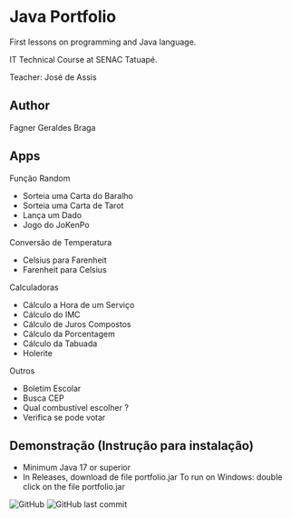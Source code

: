 # Java Portfolio
First lessons on programming and Java language.

IT Technical Course at SENAC Tatuapé.

Teacher: José de Assis

## Author
Fagner Geraldes Braga

## Apps

Função Random
* Sorteia uma Carta do Baralho
* Sorteia uma Carta de Tarot
* Lança um Dado
* Jogo do JoKenPo

Conversão de Temperatura
* Celsius para Farenheit
* Farenheit para Celsius

Calculadoras
* Cálculo a Hora de um Serviço
* Cálculo do IMC
* Cálculo de Juros Compostos
* Cálculo da Porcentagem
* Cálculo da Tabuada
* Holerite

Outros
* Boletim Escolar
* Busca CEP
* Qual combustível escolher ?
* Verifica se pode votar

## Demonstração (Instrução para instalação)
- Minimum Java 17 or superior
- In Releases, download de file portfolio.jar
To run on Windows: double click on the file portfolio.jar

![GitHub](https://img.shields.io/github/license/fagnerfgb/java-portfolio?style=for-the-badge) ![GitHub last commit](https://img.shields.io/github/last-commit/fagnerfgb/java-portfolio?style=for-the-badge)
